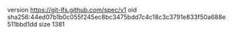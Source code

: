 version https://git-lfs.github.com/spec/v1
oid sha256:44ed07b1b0c055f245ec8bc3475bdd7c4c18c3c3791e833f50a688e511bbd1dd
size 1381
